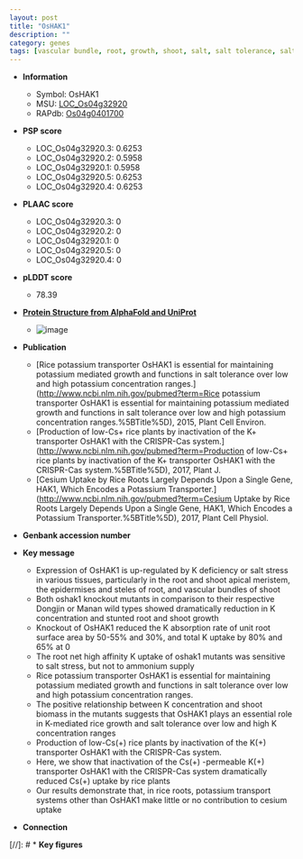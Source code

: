 ```yaml
---
layout: post
title: "OsHAK1"
description: ""
category: genes
tags: [vascular bundle, root, growth, shoot, salt, salt tolerance, salt stress, tolerance, stress, transporter, biomass, shoot apical meristem, potassium, steles]
---
```


* **Information**  
    + Symbol: OsHAK1  
    + MSU: [LOC_Os04g32920](http://rice.plantbiology.msu.edu/cgi-bin/ORF_infopage.cgi?orf=LOC_Os04g32920)  
    + RAPdb: [Os04g0401700](http://rapdb.dna.affrc.go.jp/viewer/gbrowse_details/irgsp1?name=Os04g0401700)  

* **PSP score**  
    + LOC_Os04g32920.3: 0.6253 
    + LOC_Os04g32920.2: 0.5958 
    + LOC_Os04g32920.1: 0.5958 
    + LOC_Os04g32920.5: 0.6253 
    + LOC_Os04g32920.4: 0.6253 

* **PLAAC score**  
    + LOC_Os04g32920.3: 0 
    + LOC_Os04g32920.2: 0 
    + LOC_Os04g32920.1: 0 
    + LOC_Os04g32920.5: 0 
    + LOC_Os04g32920.4: 0 

* **pLDDT score**
    + 78.39

* **[Protein Structure from AlphaFold and UniProt](https://www.uniprot.org/uniprotkb/Q6VVA6/entry#structure)**
    + ![image](https://ricepsp.github.io/images/Q6/AF-Q6VVA6-F1.png)

* **Publication**  
    + [Rice potassium transporter OsHAK1 is essential for maintaining potassium mediated growth and functions in salt tolerance over low and high potassium concentration ranges.](http://www.ncbi.nlm.nih.gov/pubmed?term=Rice potassium transporter OsHAK1 is essential for maintaining potassium mediated growth and functions in salt tolerance over low and high potassium concentration ranges.%5BTitle%5D), 2015, Plant Cell Environ.
    + [Production of low-Cs+ rice plants by inactivation of the K+ transporter OsHAK1 with the CRISPR-Cas system.](http://www.ncbi.nlm.nih.gov/pubmed?term=Production of low-Cs+ rice plants by inactivation of the K+ transporter OsHAK1 with the CRISPR-Cas system.%5BTitle%5D), 2017, Plant J.
    + [Cesium Uptake by Rice Roots Largely Depends Upon a Single Gene, HAK1, Which Encodes a Potassium Transporter.](http://www.ncbi.nlm.nih.gov/pubmed?term=Cesium Uptake by Rice Roots Largely Depends Upon a Single Gene, HAK1, Which Encodes a Potassium Transporter.%5BTitle%5D), 2017, Plant Cell Physiol.

* **Genbank accession number**  

* **Key message**  
    + Expression of OsHAK1 is up-regulated by K deficiency or salt stress in various tissues, particularly in the root and shoot apical meristem, the epidermises and steles of root, and vascular bundles of shoot
    + Both oshak1 knockout mutants in comparison to their respective Dongjin or Manan wild types showed dramatically reduction in K concentration and stunted root and shoot growth
    + Knockout of OsHAK1 reduced the K absorption rate of unit root surface area by 50-55% and 30%, and total K uptake by 80% and 65% at 0
    + The root net high affinity K uptake of oshak1 mutants was sensitive to salt stress, but not to ammonium supply
    + Rice potassium transporter OsHAK1 is essential for maintaining potassium mediated growth and functions in salt tolerance over low and high potassium concentration ranges.
    + The positive relationship between K concentration and shoot biomass in the mutants suggests that OsHAK1 plays an essential role in K-mediated rice growth and salt tolerance over low and high K concentration ranges
    + Production of low-Cs(+) rice plants by inactivation of the K(+) transporter OsHAK1 with the CRISPR-Cas system.
    + Here, we show that inactivation of the Cs(+) -permeable K(+) transporter OsHAK1 with the CRISPR-Cas system dramatically reduced Cs(+) uptake by rice plants
    + Our results demonstrate that, in rice roots, potassium transport systems other than OsHAK1 make little or no contribution to cesium uptake

* **Connection**  

[//]: # * **Key figures**  


